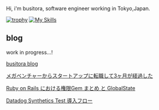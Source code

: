 Hi, i'm busitora, software engineer working in Tokyo,Japan. <br>

<!-- ![busitora's github stats](https://github-readme-stats.vercel.app/api?username=busitora&count_private=true&show_icons=true&theme=radical&count_private=true&include_orgs=true)
![Top Langs](https://github-readme-stats.vercel.app/api/top-langs/?username=busitora&theme=radical) -->
[![trophy](https://github-profile-trophy.vercel.app/?username=busitora&column=9)](https://github.com/busitora/github-profile-trophy)
[![My Skills](https://skillicons.dev/icons?i=html,css,js,ts,ruby,rails,graphql,react,vue,docker,mysql,postgresql,redis,github,figma)](https://skillicons.dev)

## blog

work in progress...!

[busitora blog](https://busitora.blog/)

[メガベンチャーからスタートアップに転職して3ヶ月が経過した](https://zenn.dev/overflow_offers/articles/20220721-three-months-have-passed#fn-acd0-4)

[Ruby on Rails における権限Gem まとめ と GlobalState](https://zenn.dev/overflow_offers/articles/20221003-authority_ruby_gem)

[Datadog Synthetics Test 導入フロー](https://zenn.dev/overflow_offers/articles/20220822-datadog-synthetics-test-introduction)
